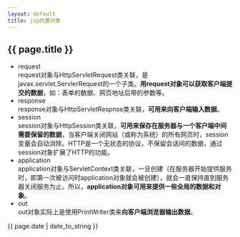 ```yaml
---
layout: default
title: jsp内置对象
---
```


## {{ page.title }}
- request  
	request对象与HttpServletRequest类关联，是javax.servlet.ServlerRequest的一个子类。**用request对象可以获取客户端提交的数据**，如：表单的数据、网页地址后带的参数等。
- response  
	response对象与HttpServletRespnse类关联，**可用来向客户端输入数据**。
- session  
	session对象与HttpSession类关联，**可用来保存在服务器与一个客户端中间需要保留的数据**，当客户端关闭网站（或称为系统）的所有网页时，session变量会自动消除。HTTP是一个无状态的协议，不保留会话间的数据，通过session对象扩展了HTTP的功能。
- application  
	application对象与ServletContext类关联，一旦创建（在服务器开始提供服务时，即第一次被访问时application对象就会被创建），就会一直保持直到服务器关闭服务为止。所以，**application对象可用来提供一些全局的数据和对象**。
- out  
	out对象实际上是使用PrintWriter类来**向客户端浏览器输出数据**。


{{ page.date | date_to_string }}